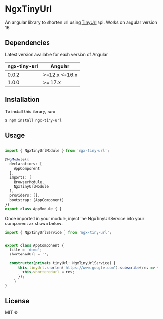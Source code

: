 # NgxTinyUrl

An angular library to shorten url using [TinyUrl](https://tinyurl.com/) api. Works on angular version 16

## Dependencies

Latest version available for each version of Angular

| ngx-tiny-url | Angular       |
| ------------ | ----------    |
| 0.0.2        | >=12.x <=16.x |
| 1.0.0        | >= 17.x       |


## Installation

To install this library, run:

```bash
$ npm install ngx-tiny-url
```

## Usage

```typescript

import { NgxTinyUrlModule } from 'ngx-tiny-url';

@NgModule({
  declarations: [
    AppComponent
  ],
  imports: [
    BrowserModule,
    NgxTinyUrlModule
  ],
  providers: [],
  bootstrap: [AppComponent]
})
export class AppModule { }
```

Once imported in your module, inject the NgxTinyUrlService into your component as shown below: 

```typescript
import { NgxTinyUrlService } from 'ngx-tiny-url';


export class AppComponent {
  title = 'demo';
  shortenedUrl = '';

  constructor(private tinyUrl: NgxTinyUrlService) {
      this.tinyUrl.shorten('https://www.google.com').subscribe(res => {
        this.shortenedUrl = res;
      });
    }
}
```


## License

MIT ©